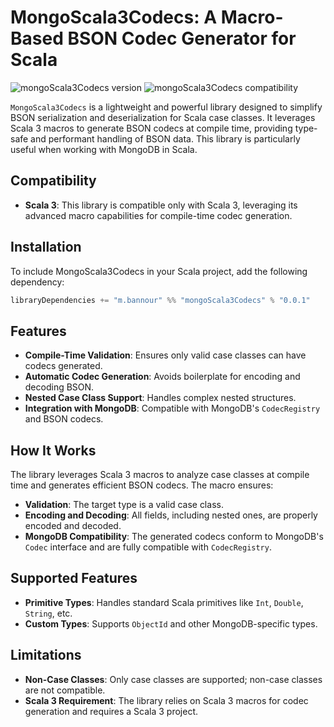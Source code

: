 # MongoScala3Codecs: A Macro-Based BSON Codec Generator for Scala

![mongoScala3Codecs version](https://img.shields.io/badge/mongoScala3Codecs-0.0.1-brightgreen)
![mongoScala3Codecs compatibility](https://img.shields.io/badge/Scala-3.0%2B-blue)

`MongoScala3Codecs` is a lightweight and powerful library designed to simplify BSON serialization and deserialization for Scala case classes. It leverages Scala 3 macros to generate BSON codecs at compile time, providing type-safe and performant handling of BSON data. This library is particularly useful when working with MongoDB in Scala.

## Compatibility

- **Scala 3**: This library is compatible only with Scala 3, leveraging its advanced macro capabilities for compile-time codec generation.

## Installation

To include MongoScala3Codecs in your Scala project, add the following dependency:

```scala
libraryDependencies += "m.bannour" %% "mongoScala3Codecs" % "0.0.1"
```

## Features
- **Compile-Time Validation**: Ensures only valid case classes can have codecs generated.
- **Automatic Codec Generation**: Avoids boilerplate for encoding and decoding BSON.
- **Nested Case Class Support**: Handles complex nested structures.
- **Integration with MongoDB**: Compatible with MongoDB's `CodecRegistry` and BSON codecs.


## How It Works

The library leverages Scala 3 macros to analyze case classes at compile time and generates efficient BSON codecs. The macro ensures:

- **Validation**: The target type is a valid case class.
- **Encoding and Decoding**: All fields, including nested ones, are properly encoded and decoded.
- **MongoDB Compatibility**: The generated codecs conform to MongoDB's `Codec` interface and are fully compatible with `CodecRegistry`.

## Supported Features

- **Primitive Types**: Handles standard Scala primitives like `Int`, `Double`, `String`, etc.
- **Custom Types**: Supports `ObjectId` and other MongoDB-specific types.


## Limitations

- **Non-Case Classes**: Only case classes are supported; non-case classes are not compatible.
- **Scala 3 Requirement**: The library relies on Scala 3 macros for codec generation and requires a Scala 3 project.






